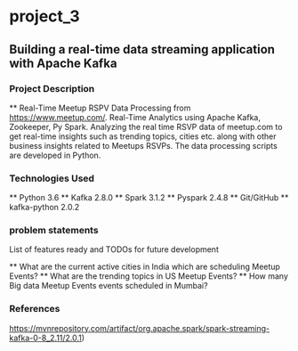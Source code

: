 # project_3
## Building a real-time data streaming application with Apache Kafka
### Project Description

** Real-Time Meetup RSPV Data Processing from https://www.meetup.com/. Real-Time Analytics using Apache Kafka, Zookeeper, Py Spark. Analyzing the real time RSVP data of meetup.com to get real-time insights such as trending topics, cities etc. along with other business insights related to Meetups RSVPs. The data processing scripts are developed in Python.
### Technologies Used
** Python 3.6
** Kafka 2.8.0
** Spark 3.1.2
** Pyspark 2.4.8
** Git/GitHub
** kafka-python 2.0.2
### problem statements
List of features ready and TODOs for future development

** What are the current active cities in India which are scheduling Meetup Events?
** What are the trending topics in US Meetup Events?
** How many Big data Meetup Events events scheduled in Mumbai?
### References
https://mvnrepository.com/artifact/org.apache.spark/spark-streaming-kafka-0-8_2.11/2.0.1)
